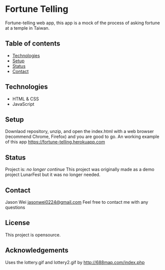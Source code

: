 # Fortune Telling
Fortune-telling web app, this app is a mock of the process of asking fortune at a temple in Taiwan. 


## Table of contents
* [Technologies](#technologies)
* [Setup](#setup)
* [Status](#status)
* [Contact](#contact)

## Technologies
* HTML & CSS
* JavaScript

## Setup 
Downlaod repository, unzip, and open the index.html with a web browser (recommend Chrome, Firefox) and you are good to go.
An working example of this app https://fortune-telling.herokuapp.com

## Status
Project is: _no longer continue_ 
This project was originally made as a demo project LunarFest but it was no longer needed.

## Contact
Jason Wei 
jasonwei0224@gmail.com 
Feel free to contact me with any questions

## License 
This project is opensource.

## Acknowledgements
Uses the lottery.gif and lottery2.gif by http://688map.com/index.php
